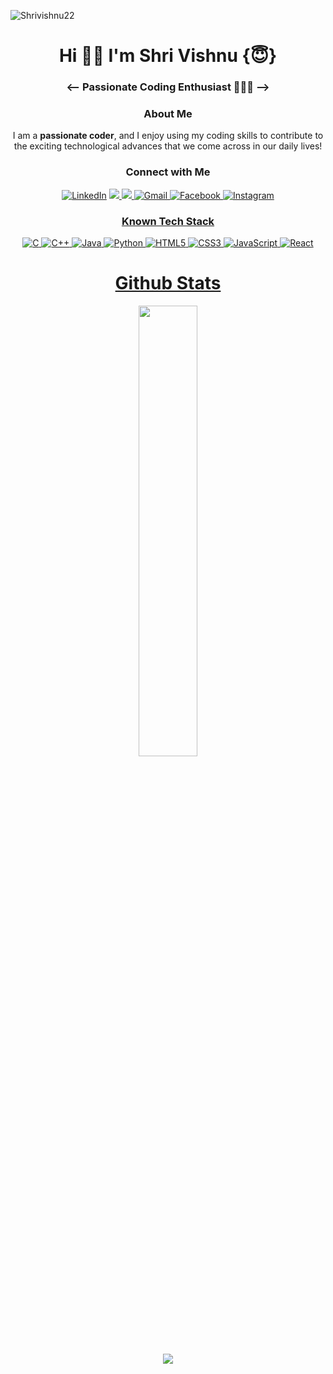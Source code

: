<img src="https://komarev.com/ghpvc/?username=Shrivishnu22&label=Profile%20views&color=ce9927&style=flat" alt="Shrivishnu22" /> </p>
<h1 align="center">Hi 🖖🏻 I'm Shri Vishnu {😇}</h1>
<h3 align="center"><-- Passionate Coding Enthusiast 🧑🏻‍💻   --></h3>



<h3 align="center">About Me</h3>
<p align="center">
  I am a <b>passionate coder</b>, and I enjoy using my coding skills to contribute to the exciting technological advances that we come across in our daily lives!
  </p>

<h3 align="center">Connect with Me</h3>
<div align="center">


<a  href="https://www.linkedin.com/in/shri-vishnu/" target="_blank"><img alt="LinkedIn" src="https://img.shields.io/badge/linkedin%20-%230077B5.svg?&style=for-the-badge&logo=linkedin&logoColor=white" /></a>
<a href="https://www.leetcode.com/shri_vishnu/"> <img src="https://img.shields.io/badge/leetcode-999999?style=for-the-badge&logo=leetcode&logoColor=black">
<a href="https://www.codechef.com/users/shrivishnu_22/"> <img src="https://img.shields.io/badge/codechef-800080?style=for-the-badge&logo=codechef&logoColor=pink">
 </a>
<a href="mailto:shrivishnu2202@gmail.com"><img  alt="Gmail" src="https://img.shields.io/badge/Gmail-D14836?style=for-the-badge&logo=gmail&logoColor=white" /><a href="https://www.facebook.com/viShnu.d.craze.3/" target="_blank">
<img alt="Facebook" src="https://img.shields.io/badge/Facebook%20-%231877F2.svg?&style=for-the-badge&logo=Facebook&logoColor=white" />
<a  href="https://www.instagram.com/shri_vishnu_22/"><img alt=" Instagram" src="https://img.shields.io/badge/instagram-209230?style=for-the-badge&logo=instagram&logoColor=white">

</div>

<h3 align="center">Known Tech Stack</h3>

<p align="center"> 
 <img alt="C" src="https://img.shields.io/badge/c-%2300599C.svg?&style=for-the-badge&logo=c&logoColor=white" />
<img alt="C++" src="https://img.shields.io/badge/c++-%2300599C.svg?&style=for-the-badge&logo=c%2B%2B&ogoColor=white" />
 <img alt="Java" src="https://img.shields.io/badge/java-%93I8234B.svg?&style=for-the-badge&logo=java&logoColor=brown" />
 <img alt="Python" src="https://img.shields.io/badge/python-%23323330.svg?&style=for-the-badge&logo=python&logoColor=%278F7D64E" />
<img alt="HTML5" src="https://img.shields.io/badge/html5-%23E34F26.svg?&style=for-the-badge&logo=html5&logoColor=white" />
 <img alt="CSS3" src="https://img.shields.io/badge/css3-%231572B6.svg?&style=for-the-badge&logo=css3&logoColor=white" />
 <img alt="JavaScript" src="https://img.shields.io/badge/javascript-%23323330.svg?&style=for-the-badge&logo=javascript&logoColor=%23F7DF1E" />
  <img alt="React" src="https://img.shields.io/badge/react-%23323330.svg?&style=for-the-badge&logo=react&logoColor=%978F7D64E" />
</p>

<h1 align="center">Github Stats</h1>
 <div align="center" >
<img width="43%" src="https://github-readme-stats.vercel.app/api?username=shrivishnu22&theme=tokyonight&show_icons=true"> 
</div> 
<div align="center">
 <img src="https://github-readme-streak-stats.herokuapp.com/?user=shrivishnu22")">
</div>
